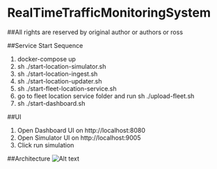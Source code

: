 # RealTimeTrafficMonitoringSystem
##All rights are reserved by original author or authors or ross

##Service Start Sequence
1. docker-compose up
3. sh ./start-location-simulator.sh
4. sh ./start-location-ingest.sh
5. sh ./start-location-updater.sh
6. sh ./start-fleet-location-service.sh
7. go to fleet location service folder and run sh ./upload-fleet.sh
8. sh ./start-dashboard.sh

##UI
1. Open Dashboard UI on http://localhost:8080
2. Open Simulator UI on http://localhost:9005
3. Click run simulation

##Architecture
![Alt text](https://raw.githubusercontent.com/Caden94/RealTimeTrafficMonitoringSystem/master/rtms_architecture.png "System Architecture")
